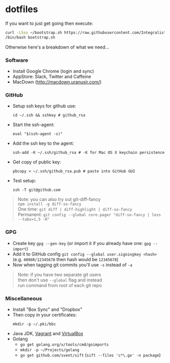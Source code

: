 # dotfiles

If you want to just get going then execute:

```bash
curl -LSso ~/bootstrap.sh https://raw.githubusercontent.com/Integralist/dotfiles/master/bootstrap.sh
/bin/bash bootstrap.sh
```

Otherwise here's a breakdown of what we need...

### Software

- Install Google Chrome (login and sync)
- AppStore: Slack, Twitter and Caffeine
- MacDown (http://macdown.uranusjr.com/)

### GitHub

- Setup ssh keys for github use:  
  ```
  cd ~/.ssh && sshkey # github_rsa
  ```
- Start the ssh-agent:  
  ```
  eval "$(ssh-agent -s)"
  ```
- Add the ssh key to the agent:  
  ```
  ssh-add -K ~/.ssh/github_rsa # -K for Mac OS X keychain persistence
  ```
- Get copy of public key:  
  ```
  pbcopy < ~/.ssh/github_rsa.pub # paste into GitHub GUI
  ```
- Test setup:  
  ```
  ssh -T git@github.com
  ```

> Note: you can also try out git-diff-fancy  
> `npm install -g diff-so-fancy`  
> One time: `git diff | diff-highlight | diff-so-fancy`  
> Permanent: `git config --global core.pager "diff-so-fancy | less --tabs=1,5 -R"`

### GPG

- Create key `gpg --gen-key` (or import it if you already have one: `gpg --import`)
- Add it to GitHub config `git config --global user.signingkey <hash>` (e.g. `4096R/12345678` then hash would be `12345678`)
- Now when tagging git commits you'll use `-s` instead of `-a`

> Note: if you have two separate git users  
> then don't use `--global` flag and instead  
> run command from root of each git repo

### Miscellaneous

- Install "Box Sync" and "Dropbox"
- Then copy in your certificates:  
  ```
  mkdir -p ~/.pki/bbc
  ```
- Java JDK, [Vagrant](https://www.vagrantup.com/downloads.html) and [VirtualBox](https://www.virtualbox.org/wiki/Downloads)
- Golang
  - `go get golang.org/x/tools/cmd/goimports`
  - `mkdir -p ~/Projects/golang`
  - `go get github.com/svent/sift` (`sift --files 'c*\.go' -n package`)
